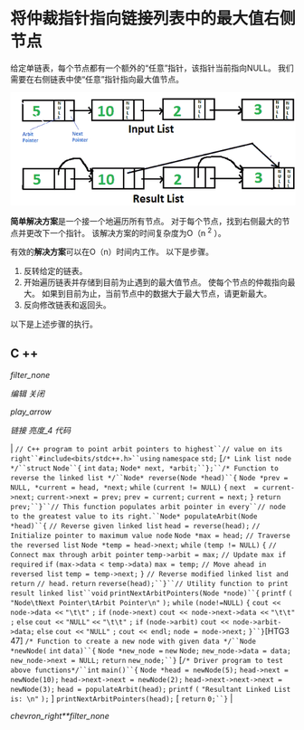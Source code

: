 # 将仲裁指针指向链接列表中的最大值右侧节点

给定单链表，每个节点都有一个额外的“任意”指针，该指针当前指向NULL。 我们需要在右侧链表中使“任意”指针指向最大值节点。

[![listwithArbit1](img/e37b455dc722e9b607243f9f28641891.png)](https://media.geeksforgeeks.org/wp-content/cdn-uploads/listwithArbit12.png)

**简单解决方案**是一个接一个地遍历所有节点。 对于每个节点，找到右侧最大的节点并更改下一个指针。 该解决方案的时间复杂度为O（n <sup>2</sup> ）。

有效的**解决方案**可以在O（n）时间内工作。 以下是步骤。

1.  反转给定的链表。
2.  开始遍历链表并存储到目前为止遇到的最大值节点。 使每个节点的仲裁指向最大。 如果到目前为止，当前节点中的数据大于最大节点，请更新最大。
3.  反向修改链表和返回头。

以下是上述步骤的执行。

## C ++

*filter_none*

*编辑*
*关闭*

*play_arrow*

*链接*
*亮度_4*
*代码*

| `// C++ program to point arbit pointers to highest``// value on its right``#include<bits/stdc++.h>``using` `namespace` `std;` [`/* Link list node */``struct` `Node``{` `int` `data;` `Node* next, *arbit;``};``/* Function to reverse the linked list */``Node* reverse(Node *head)``{` `Node *prev = NULL, *current = head, *next;` `while` `(current != NULL)` `{` `next  = current->next;` `current->next = prev;` `prev = current;` `current = next;` `}` `return` `prev;``}``// This function populates arbit pointer in every``// node to the greatest value to its right.``Node* populateArbit(Node *head)``{` `// Reverse given linked list` `head = reverse(head);` `// Initialize pointer to maximum value node` `Node *max = head;` `// Traverse the reversed list` `Node *temp = head->next;`​​ `while` `(temp != NULL)` `{` `// Connect max through arbit pointer` `temp->arbit = max;` `// Update max if required` `if` `(max->data < temp->data)` `max = temp;` `// Move ahead in reversed list` `temp = temp->next;` `}` `// Reverse modified linked list and return` `// head.` `return` `reverse(head);``}``// Utility function to print result linked list``void` `printNextArbitPointers(Node *node)``{` `printf` `(` `"Node\tNext Pointer\tArbit Pointer\n"` `);` `while` `(node!=NULL)` `{` `cout << node->data <<` `"\t\t"` `;` `if` `(node->next)` `cout << node->next->data <<` `"\t\t"` `;` `else` `cout <<` `"NULL"` `<<` `"\t\t"` `;` `if` `(node->arbit)` `cout << node->arbit->data;` `else` `cout <<` `"NULL"` `;` `cout << endl;` `node = node->next;` `}``}`[HTG3 47] `/* Function to create a new node with given data */``Node *newNode(` `int` `data)``{` `Node *new_node =` `new` `Node;` `new_node->data = data;` `new_node->next = NULL;` `return` `new_node;``}` [`/* Driver program to test above functions*/``int` `main()``{` `Node *head = newNode(5);` `head->next = newNode(10);` `head->next->next = newNode(2);` `head->next->next->next = newNode(3);` `head = populateArbit(head);` `printf` `(` `"Resultant Linked List is: \n"` `);` ] `printNextArbitPointers(head);` [ `return` `0;``}` |

*chevron_right**filter_none*